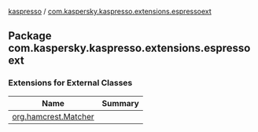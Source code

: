 [kaspresso](../index.md) / [com.kaspersky.kaspresso.extensions.espressoext](./index.md)

## Package com.kaspersky.kaspresso.extensions.espressoext

### Extensions for External Classes

| Name | Summary |
|---|---|
| [org.hamcrest.Matcher](org.hamcrest.-matcher/index.md) |  |
